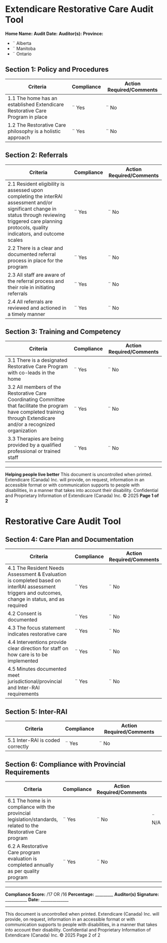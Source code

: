 # Extendicare Restorative Care Audit Tool

**Home Name:**                             **Audit Date:**
**Auditor(s):**                            **Province:**
- ¨ Alberta
- ¨ Manitoba
- ¨ Ontario

## Section 1: Policy and Procedures

| Criteria                                                                 | Compliance | Action Required/Comments |
|--------------------------------------------------------------------------|------------|--------------------------|
| 1.1 The home has an established Extendicare Restorative Care Program in place | ¨ Yes     | ¨ No                     |
| 1.2 The Restorative Care philosophy is a holistic approach               | ¨ Yes     | ¨ No                     |

## Section 2: Referrals

| Criteria                                                                 | Compliance | Action Required/Comments |
|--------------------------------------------------------------------------|------------|--------------------------|
| 2.1 Resident eligibility is assessed upon completing the interRAI assessment and/or significant change in status through reviewing triggered care planning protocols, quality indicators, and outcome scales | ¨ Yes | ¨ No |
| 2.2 There is a clear and documented referral process in place for the program | ¨ Yes | ¨ No |
| 2.3 All staff are aware of the referral process and their role in initiating referrals | ¨ Yes | ¨ No |
| 2.4 All referrals are reviewed and actioned in a timely manner           | ¨ Yes     | ¨ No                     |

## Section 3: Training and Competency

| Criteria                                                                 | Compliance | Action Required/Comments |
|--------------------------------------------------------------------------|------------|--------------------------|
| 3.1 There is a designated Restorative Care Program with co-leads in the home | ¨ Yes     | ¨ No                     |
| 3.2 All members of the Restorative Care Coordinating Committee that facilitate the program have completed training through Extendicare and/or a recognized organization | ¨ Yes | ¨ No |
| 3.3 Therapies are being provided by a qualified professional or trained staff | ¨ Yes     | ¨ No                     |

----

**Helping people live better**
This document is uncontrolled when printed.
Extendicare (Canada) Inc. will provide, on request, information in an accessible format or with communication supports to people with disabilities, in a manner that takes into account their disability. Confidential and Proprietary Information of Extendicare (Canada) Inc. © 2025
**Page 1 of 2**

# Restorative Care Audit Tool

## Section 4: Care Plan and Documentation

| Criteria                                                                 | Compliance | Action Required/Comments |
|--------------------------------------------------------------------------|------------|--------------------------|
| 4.1 The Resident Needs Assessment & Evaluation is completed based on interRAI assessment triggers and outcomes, change in status, and as required | ¨ Yes     | ¨ No                    |
| 4.2 Consent is documented                                                | ¨ Yes     | ¨ No                    |
| 4.3 The focus statement indicates restorative care                       | ¨ Yes     | ¨ No                    |
| 4.4 Interventions provide clear direction for staff on how care is to be implemented | ¨ Yes     | ¨ No                    |
| 4.5 Minutes documented meet jurisdictional/provincial and Inter-RAI requirements | ¨ Yes     | ¨ No                    |

## Section 5: Inter-RAI

| Criteria                            | Compliance | Action Required/Comments |
|-------------------------------------|------------|--------------------------|
| 5.1 Inter-RAI is coded correctly    | ¨ Yes     | ¨ No                    |

## Section 6: Compliance with Provincial Requirements

| Criteria                                                                 | Compliance | Action Required/Comments | |
|--------------------------------------------------------------------------|------------|--------------------------|---|
| 6.1 The home is in compliance with the provincial legislation/standards, related to the Restorative Care program | ¨ Yes     | ¨ No | ¨ N/A |
| 6.2 A Restorative Care program evaluation is completed annually as per quality program | ¨ Yes     | ¨ No                    | |

----

**Compliance Score:**       /17    OR     /16            **Percentage:** _________
**Auditor(s) Signature:** ___________                    **Date:** ______________

----

This document is uncontrolled when printed.
Extendicare (Canada) Inc. will provide, on request, information in an accessible format or with communication supports to people with disabilities, in a manner that takes into account their disability. Confidential and Proprietary Information of Extendicare (Canada) Inc. © 2025
Page 2 of 2